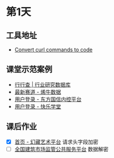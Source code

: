 # 第1天

## 工具地址

- [Convert curl commands to code](https://curlconverter.com/)

## 课堂示范案例

- [行行查 | 行业研究数据库](https://www.hanghangcha.com/products-local)
- [最新赛道 - 烯牛数据](https://www.xiniudata.com/industry/newest?from=data)
- [用户登录 - 东方国信内控平台](https://oa.bonc.com.cn/)
- [用户登录 - 快乐学堂](http://www.91118.com/Passport/Account/Login)

## 课后作业

- [x] [首页 - 幻藏艺术平台](https://huancang.art/#/) 请求头字段加密
- [ ] [全国建筑市场监管公共服务平台](https://jzsc.mohurd.gov.cn/data/company) 数据解密
